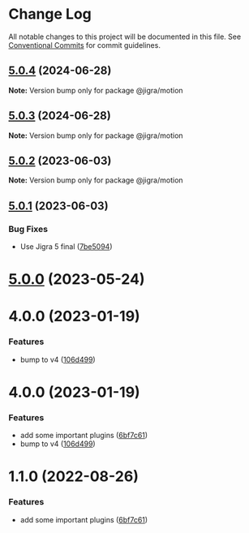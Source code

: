 # Change Log

All notable changes to this project will be documented in this file.
See [Conventional Commits](https://conventionalcommits.org) for commit guidelines.

## [5.0.4](https://github.com/familyjs/jigra-plugins/compare/@jigra/motion@5.0.3...@jigra/motion@5.0.4) (2024-06-28)

**Note:** Version bump only for package @jigra/motion





## [5.0.3](https://github.com/familyjs/jigra-plugins/compare/@jigra/motion@5.0.2...@jigra/motion@5.0.3) (2024-06-28)

**Note:** Version bump only for package @jigra/motion





## [5.0.2](https://github.com/familyjs/jigra-plugins/compare/@jigra/motion@5.0.1...@jigra/motion@5.0.2) (2023-06-03)

**Note:** Version bump only for package @jigra/motion





## [5.0.1](https://github.com/familyjs/jigra-plugins/compare/@jigra/motion@5.0.0...@jigra/motion@5.0.1) (2023-06-03)


### Bug Fixes

* Use Jigra 5 final ([7be5094](https://github.com/familyjs/jigra-plugins/commit/7be509425c5cc9f21b1f9e78794b2c6b76ca7702))





# [5.0.0](https://github.com/familyjs/jigra-plugins/compare/@jigra/motion@1.1.0...@jigra/motion@5.0.0) (2023-05-24)



# 4.0.0 (2023-01-19)


### Features

* bump to v4 ([106d499](https://github.com/familyjs/jigra-plugins/commit/106d49991e82a0505a82571530b73fcda020e7e4))





# 4.0.0 (2023-01-19)


### Features

* add some important plugins ([6bf7c61](https://github.com/navify/jigra-plugins/commit/6bf7c61ba5ad99cf0474cb2cc9599d0f8fedeb45))
* bump to v4 ([106d499](https://github.com/navify/jigra-plugins/commit/106d49991e82a0505a82571530b73fcda020e7e4))





# 1.1.0 (2022-08-26)


### Features

* add some important plugins ([6bf7c61](https://github.com/navify/jigra-plugins/commit/6bf7c61ba5ad99cf0474cb2cc9599d0f8fedeb45))
